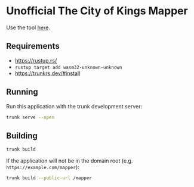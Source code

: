 # Unofficial The City of Kings Mapper

Use the tool [here](https://alexkazik.github.io/mapper/).

## Requirements

- https://rustup.rs/
- `rustup target add wasm32-unknown-unknown`
- https://trunkrs.dev/#install

## Running

Run this application with the trunk development server:

```bash
trunk serve --open
```


## Building

```bash
trunk build
```

If the application will not be in the domain root (e.g. `https://example.com/mapper`):

```bash
trunk build --public-url /mapper
```
